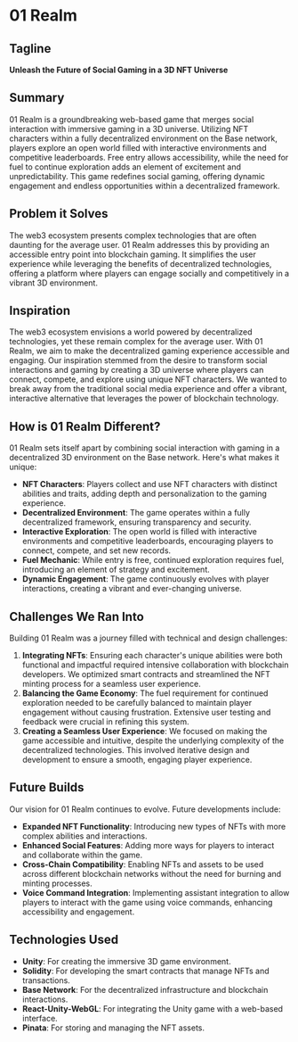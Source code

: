 # 01 Realm

## Tagline
**Unleash the Future of Social Gaming in a 3D NFT Universe**

## Summary
01 Realm is a groundbreaking web-based game that merges social interaction with immersive gaming in a 3D universe. Utilizing NFT characters within a fully decentralized environment on the Base network, players explore an open world filled with interactive environments and competitive leaderboards. Free entry allows accessibility, while the need for fuel to continue exploration adds an element of excitement and unpredictability. This game redefines social gaming, offering dynamic engagement and endless opportunities within a decentralized framework.

## Problem it Solves
The web3 ecosystem presents complex technologies that are often daunting for the average user. 01 Realm addresses this by providing an accessible entry point into blockchain gaming. It simplifies the user experience while leveraging the benefits of decentralized technologies, offering a platform where players can engage socially and competitively in a vibrant 3D environment.

## Inspiration
The web3 ecosystem envisions a world powered by decentralized technologies, yet these remain complex for the average user. With 01 Realm, we aim to make the decentralized gaming experience accessible and engaging. Our inspiration stemmed from the desire to transform social interactions and gaming by creating a 3D universe where players can connect, compete, and explore using unique NFT characters. We wanted to break away from the traditional social media experience and offer a vibrant, interactive alternative that leverages the power of blockchain technology.

## How is 01 Realm Different?
01 Realm sets itself apart by combining social interaction with gaming in a decentralized 3D environment on the Base network. Here's what makes it unique:
- **NFT Characters**: Players collect and use NFT characters with distinct abilities and traits, adding depth and personalization to the gaming experience.
- **Decentralized Environment**: The game operates within a fully decentralized framework, ensuring transparency and security.
- **Interactive Exploration**: The open world is filled with interactive environments and competitive leaderboards, encouraging players to connect, compete, and set new records.
- **Fuel Mechanic**: While entry is free, continued exploration requires fuel, introducing an element of strategy and excitement.
- **Dynamic Engagement**: The game continuously evolves with player interactions, creating a vibrant and ever-changing universe.

## Challenges We Ran Into
Building 01 Realm was a journey filled with technical and design challenges:
1. **Integrating NFTs**: Ensuring each character's unique abilities were both functional and impactful required intensive collaboration with blockchain developers. We optimized smart contracts and streamlined the NFT minting process for a seamless user experience.
2. **Balancing the Game Economy**: The fuel requirement for continued exploration needed to be carefully balanced to maintain player engagement without causing frustration. Extensive user testing and feedback were crucial in refining this system.
3. **Creating a Seamless User Experience**: We focused on making the game accessible and intuitive, despite the underlying complexity of the decentralized technologies. This involved iterative design and development to ensure a smooth, engaging player experience.

## Future Builds
Our vision for 01 Realm continues to evolve. Future developments include:
- **Expanded NFT Functionality**: Introducing new types of NFTs with more complex abilities and interactions.
- **Enhanced Social Features**: Adding more ways for players to interact and collaborate within the game.
- **Cross-Chain Compatibility**: Enabling NFTs and assets to be used across different blockchain networks without the need for burning and minting processes.
- **Voice Command Integration**: Implementing assistant integration to allow players to interact with the game using voice commands, enhancing accessibility and engagement.

## Technologies Used
- **Unity**: For creating the immersive 3D game environment.
- **Solidity**: For developing the smart contracts that manage NFTs and transactions.
- **Base Network**: For the decentralized infrastructure and blockchain interactions.
- **React-Unity-WebGL**: For integrating the Unity game with a web-based interface.
- **Pinata**: For storing and managing the NFT assets.
